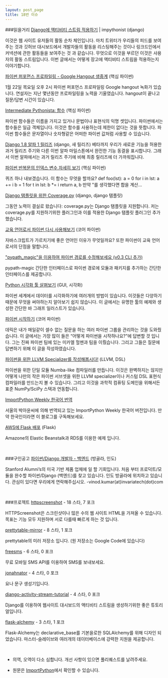 ```yaml
---
layout: post_page
title: 18번 이슈
---
```


###읽을거리
<a href="https://impythonist.wordpress.com/2015/01/18/implementing-activity-streams-in-django-web-framework/" target="_blank">Django에 액티비티 스트림 적용하기</a> | impythonist (django)

이것은 웹 사이트 유저들의 활동 순차 체인입니다. 마치 트위터가 우리들의 피드를 보여주는 것과 깃허브 대시보드에서 개발자들의 활동을 리스팅해주는 것이나 링크드인에서 커넥션에 관한 활동들을 보여주는 것 과 같습니다. 무엇으로 이것을 부르던 이것은 사용자의 활동 스트림입니다. 이번 글에서는 어떻게 장고에 액티비티 스트림을 적용하는지 이야기합니다.


<a href="https://plus.google.com/events/cl9lgl8bkpqabdgbnpdp0eko0h4" target="_blank">파이썬 퍼포먼스 프로파일링 - Google Hangout 생중계</a> (핵심 파이썬)

1월 22일 목요일 오후 2시 파이썬 퍼포먼스 프로파일링 Google hangout 녹화가 있습니다. 연설자는 지난 몇년동안 프로파일링을 노력을 기울였습니다. hangout이 끝나고 질문/답변 시간이 있습니다.


<a href="http://intermediatepythonista.com/the-function" target="_blank">Intermediate Pythonista: 함수</a> (핵심 파이썬)

파이썬 함수들은 이름을 가지고 있거나 문법이나 표현식의 익명 셋입니다. 파이썬에서는 함수들은 일급 객체입니다. 이것은 함수를 사용하는데 제한이 없다는 것을 뜻합니다. 파이썬 함수들은 문자열이나 숫자형같은 어떠한 파이썬 값처럼 사용할 수 있습니다.


<a href="https://www.djangoproject.com/weblog/2015/jan/16/django-18-alpha-1-released/" target="_blank">Django 1.8 알파 1 릴리즈</a> (django, 새 릴리즈)
베타까지 우리가 새로운 기능을 허용한 과거 릴리즈 주기와 다른 이번 알파 마일스톤에서 완전한 기능 동결을 표시합니다. 그래서 이번 알파에서는 과거 릴리즈 주기에 비해 최종 릴리즈에 더 가까워집니다.


<a href="http://eli.thegreenplace.net/2015/the-scope-of-index-variables-in-pythons-for-loops/" target="_blank">파이썬 반복문의 인덱스 변수 자세히 보기</a> (핵심 파이썬)

퀴즈 하나 내보겠습니다. 이 함수는 무엇을 할까요? def foo(lst): a = 0 for i in lst: a += i b = 1 for t in lst: b *= i return a, b 만약 &quot;를 생각했다면 합을 계산…


<a href="http://nedbatchelder.com//blog/201501/coveragepy_for_django_templates.html" target="_blank">Django 탬플릿을 위한 Coverage.py</a> (django, django 탬플릿) 

그동안 노력이 결실로 왔습니다: coverage.py는 Django 탬플릿을 지원합니다. 저는 coverage.py를 지원하기위한 플러그인과 이를 적용한 Django 탬플릿 플러그인 추가했습니다. 


<a href="http://www.reddit.com/r/Python/comments/2t541k/retiring_python_as_a_teaching_language/" target="_blank">교육 언어로서 파이썬 다시 사용해보기</a> (코어 파이썬)

자바스크립트가 가르치기에 좋은 언어인 이유가 무엇일까요? 또한 파이썬이 교육 언어로서의 단점을 말합니다.


<a href="http://tonysyu.github.io/pypath-magic-v03.html" target="_blank">"pypath_magic"을 이용하여 파이썬 경로를 수정해보세요 (v0.3 CLI 추가)</a>

pypath-magic 간단한 인터페이스로 파이썬 경로에 모듈과 패키지를 추가하는 간단한 인터페이스를 제공합니다.


<a href="http://pbpython.com/visualization-tools-1.html" target="_blank">Python 시각화 툴 살펴보기</a> (GUI, 시각화)

파이썬 세계에서 데이터를 시각화하기에 여러개의 방법이 있습니다. 이것들은 다양하기 때문에 무엇을 써야하는지 알아보기 쉽지 않습니다. 이 글에서는 유명한 툴의 예제와 생성한 간단한 바 그래프 일러스트가 있습니다.


<a href="https://realpython.com/learn/python-first-steps/" target="_blank">파이썬 시작하기</a> (코어 파이썬)

데릭은 내가 매일같이 셀수 없는 질문을 하는 여러 파이썬 그룹을 관리하는 것을 도와줬습니다. 이 글에서는 가장 많이 들은 “어떻게 파이썬을 시작하나요?”에 답변할 것 입니다. 그는 진짜 파이썬 팀에 있는 미카엘 헐멘과 팀을 이뤘습니다. 그리고 그들은 질문에 답변하기 위해 이 글을 작성하였습니다.


<a href="http://dev.stephendiehl.com/numpile/" target="_blank">파이썬을 위한 LLVM Specializer를 작성해봅시다!</a> (LLVM, DSL)

파이썬을 위한 단일 모듈 Numba-like 컴파일러를 만듭니다. 이것은 완벽하지는 않지만 어떻게 나만의 작은 파이썬 서브셋을 위한 LLVM specializer이나 커스텀 DSL 표현식 컴파일러를 만드는지 볼 수 있습니다. 그리고 이것을 과학적 컴퓨팅 도메인을 위해서든 표준 NumPy/SciPy 스택과 연동합니다.


<a href="http://weeklypythonkr.github.io/" href="_blank">ImportPython Weekly 한국어 번역</a>

서울의 박아윤씨에 의해 번역되고 있는 ImportPython Weekly 한국어 버전입니다. 만약 한국인이라면 이 블로그를 구독해보세요.


<a href="https://medium.com/@rodkey/deploying-a-flask-application-on-aws-a72daba6bb80" target="_blank">AWS에 Flask 배포</a> (Flask)

Amazone의 Elastic Beanstalk과 RDS를 이용한 예제 입니다. 

<br />

###구인공고
<a href="#">파이썬/Django 개발자 - 백엔드</a> (방골라, 인도)

Stanford Alumni’s의 미국 기반 제품 업체에 일 할 기회입니다. 처음 부터 프로덕트/모듈을 완수할 파이썬/Django (백엔드)를 찾고 있습니다. 인도 방골라에 위치하고 있습니다. 관심이 있다면 우리에게 연락해주십시오. -vinod.kumar(at)invariatech(dot)com

<br />

###프로젝트
<a href="https://github.com/breenmachine/httpscreenshot" target="_blank">httpscreenshot</a> - 18 스타, 7 포크

HTTPScreenshot은 스크린샷이나 많은 수의 웹 사이트 HTML을 가져올 수 있습니다. 목표는 기능 모두 지원하며 서로 다를때 빠르게 하는 것 입니다.


<a href="https://github.com/mapio/prettytable-mirror" target="_blank">prettytable-mirror</a> - 8 스타, 1 포크

prettytable의 미러 저장소 입니다. (원 저장소는 Google Code에 있습니다)


<a href="https://github.com/bfontaine/freesms" target="_blank">freesms</a> - 6 스타, 0 포크

무료 모바일 SMS API를 이용하여 SMS를 보내보세요.


<a href="https://github.com/galarant/jonahnator" target="_blank">jonahnator</a> - 4 스타, 0 포크

요나 문구 생성기입니다.


<a href="https://github.com/narenaryan/django-activity-stream-tutorial" target="_blank">django-activity-stream-tutorial</a> - 4 스타, 0 포크

Django를 이용하여 웹사이트 대시보드의 액티비티 스트림을 생성하기위한 좋은 튜토리얼입니다.


<a href="https://github.com/lepture/flask-alchemy" target="_blank">flask-alchemy</a> - 3 스타, 1 포크

Flask-Alchemy는 declarative_base를 기본을로한 SQLAlchemy를 위해 디자인 되었습니다. 마스터-슬레이브와 여러개의 데이터베이스에 강력한 지원을 제공합니다.


<br />

* 의역, 오역이 다소 심합니다. 개선 사항이 있으면 풀리퀘스트를 날려주세요.

* 원문은 <a href="http://importpython.com/newsletter/no/18/" target="_blank">ImportPython</a>에서 확인할 수 있습니다.